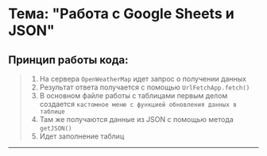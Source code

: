 # Тема: "Работа с Google Sheets и JSON"

## Принцип работы кода:
> 1. На сервера `OpenWeatherMap` идет запрос о получении данных
> 2. Результат ответа получается с помощью `UrlFetchApp.fetch()`
> 3. В основном файле работы с таблицами первым делом создается `кастомное меню с функцией обновления данных в таблице`
> 4. Там же получаются данные из JSON с помощью метода `getJSON()`
> 5. Идет заполнение таблиц

--- 
